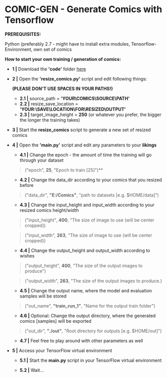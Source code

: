 # COMIC-GEN - Generate Comics with Tensorflow 

**PREREQUISITES:**

Python (preferably 2.7 - might have to install extra modules, Tensorflow-Environment, own set of comics

**How to start your own training / generation of comics:**

* **1 |** Download the **'code'** folder [here](https://github.com/ARGNZXT/comic-gen/releases/tag/v0.2-beta)

* **2 |** Open the **'resize_comics.py'** script and edit following things:

  **(PLEASE DON'T USE SPACES IN YOUR PATHS!)**

  * **2.1 |** source_path = **'YOUR\COMICS\SOURCE\PATH'**
  * **2.2 |** resize_save_location = **'YOUR:\\SAVE\\LOCATION\\FOR\\RESIZED\\OUTPUT'**
  * **2.3 |** target_image_height = **250** (or whatever you prefer, the bigger the longer the training takes)

* **3 |** Start the **resize_comics** script to generate a new set of resized comics

* **4 |** Open the **'main.py'** script and edit any parameters to your **likings**

  * **4.1  |** Change the epoch - the amount of time the training will go through your dataset
  
  > ("epoch", **25**, "Epoch to train [25]")** 
  
  * **4.2  |** Change the data_dir according to your comics that you resized before
  
  > ("data_dir", **"E:/Comics"**, "path to datasets [e.g. $HOME/data]")
  
  
  * **4.3  |** Change the input_height and input_width according to your resized comics height/width
  
  > ("input_height", **400**, "The size of image to use (will be center cropped))
  
  > ("input_width", **263**, "The size of image to use (will be center cropped))
  
   * **4.4  |** Change the output_height and output_width according to wishes
   
  > ("output_height", **400**, "The size of the output images to produce")
  
  > ("output_width", **263**, "The size of the output images to produce.)
                
   * **4.5  |** Change the output name, where the model and evaluation samples will be stored  
                
  > ("out_name", **"train_run_1"**, "Name for the output train folder")
                
   * **4.6  |** Optional: Change the output directory, where the generated comics [samples] will be exported  
                
  > ("out_dir", **"./out"**, "Root directory for outputs [e.g. $HOME/out]")
  
  * **4.7  |** Feel free to play around with other parameters as well


* **5 |** Access your TensorFlow virtual environment

   * **5.1  |** Start the **main.py** script in your TensorFlow virtual environment
   
   * **5.2  |** Wait...

